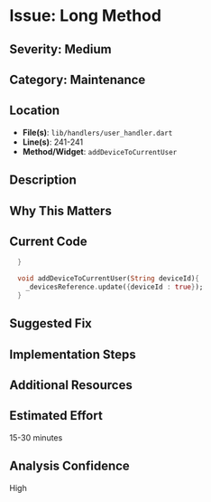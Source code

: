 # Issue: Long Method

## Severity: Medium

## Category: Maintenance

## Location
- **File(s)**: `lib/handlers/user_handler.dart`
- **Line(s)**: 241-241
- **Method/Widget**: `addDeviceToCurrentUser`

## Description


## Why This Matters


## Current Code
```dart
  }

  void addDeviceToCurrentUser(String deviceId){
    _devicesReference.update({deviceId : true});
  }

```

## Suggested Fix


## Implementation Steps


## Additional Resources


## Estimated Effort
15-30 minutes

## Analysis Confidence
High
